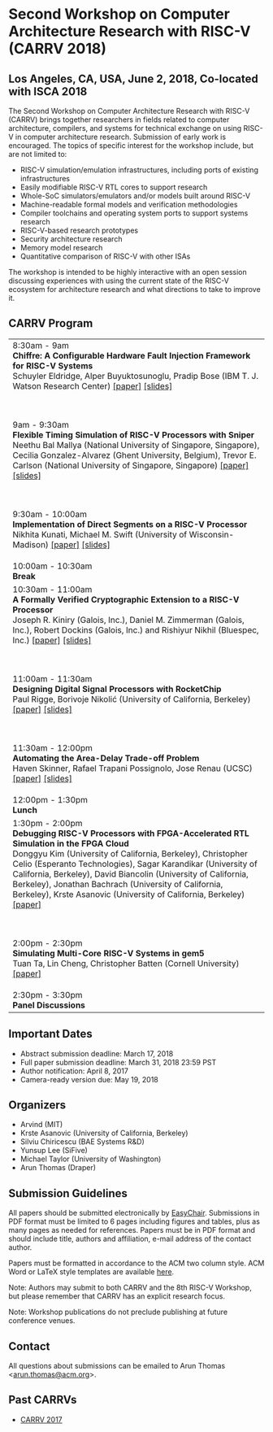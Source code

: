 # Second Workshop on Computer Architecture Research with RISC-V (CARRV 2018)

## Los Angeles, CA, USA, June 2, 2018, Co-located with ISCA 2018

The Second Workshop on Computer Architecture Research with RISC-V
(CARRV) brings together researchers in fields related to computer
architecture, compilers, and systems for technical exchange on using
RISC-V in computer architecture research.  Submission of early work is
encouraged. The topics of specific interest for the workshop include,
but are not limited to:

* RISC-V simulation/emulation infrastructures, including ports of
  existing infrastructures
* Easily modifiable RISC-V RTL cores to support research
* Whole-SoC simulators/emulators and/or models built around RISC-V
* Machine-readable formal models and verification methodologies
* Compiler toolchains and operating system ports to support systems research
* RISC-V-based research prototypes
* Security architecture research
* Memory model research
* Quantitative comparison of RISC-V with other ISAs

The workshop is intended to be highly interactive with an open session
discussing experiences with using the current state of the RISC-V
ecosystem for architecture research and what directions to take to
improve it.


## CARRV Program

<table>
<tbody>

<tr>
<td>
8:30am - 9am<br>
<b>Chiffre: A Configurable Hardware Fault Injection Framework for RISC-V Systems</b><br>
Schuyler Eldridge, Alper Buyuktosunoglu, Pradip Bose (IBM T. J. Watson Research Center)
 <a href="2018/papers/CARRV\_2018\_paper\_2.pdf">[paper]</a>
 <a href="2018/slides/CARRV\_2018\_slides\_2.pdf">[slides]</a>

<br><br>
9am - 9:30am<br>
<b>Flexible Timing Simulation of RISC-V Processors with Sniper</b><br>
Neethu Bal Mallya (National University of Singapore, Singapore), Cecilia Gonzalez-Alvarez
(Ghent University, Belgium), Trevor E. Carlson (National University of Singapore, Singapore)
 <a href="2018/papers/CARRV_2018_paper_7.pdf">[paper]</a>
 <a href="2018/slides/CARRV_2018_slides_7.pdf">[slides]</a>

<br><br>
9:30am - 10:00am<br>
<b>Implementation of Direct Segments on a RISC-V Processor</b><br>
Nikhita Kunati, Michael M. Swift (University of Wisconsin-Madison)
 <a href="2018/papers/CARRV_2018_paper_4.pdf">[paper]</a>
 <a href="2018/slides/CARRV_2018_slides_4.pdf">[slides]</a>
</td>
</tr>

<tr>
<td>
10:00am - 10:30am<br>
<b>Break</b>
</td>
</tr>

<tr>
<td>
10:30am - 11:00am<br>
<b>A Formally Verified Cryptographic Extension to a RISC-V
Processor</b>
<br>
Joseph R. Kiniry (Galois, Inc.), Daniel M. Zimmerman (Galois, Inc.),
Robert Dockins (Galois, Inc.) and Rishiyur Nikhil (Bluespec, Inc.)
<a href="2018/papers/CARRV_2018_paper_5.pdf">[paper]</a>
<a href="2018/slides/CARRV_2018_slides_5.pdf">[slides]</a>


<br><br>
11:00am - 11:30am<br>
<b>Designing Digital Signal Processors with RocketChip </b><br>
Paul Rigge, Borivoje Nikolić (University of California, Berkeley)
 <a href="2018/papers/CARRV_2018_paper_12.pdf">[paper]</a>
 <a href="2018/slides/CARRV_2018_slides_12.pdf">[slides]</a>

<br><br>
11:30am - 12:00pm<br>
<b>Automating the Area-Delay Trade-off Problem</b><br>
Haven Skinner, Rafael Trapani Possignolo, Jose Renau (UCSC)
 <a href="2018/papers/CARRV_2018_paper_6.pdf ">[paper]</a>
 <a href="2018/slides/CARRV_2018_slides_6.pdf ">[slides]</a>
 
</td>
</tr>

<tr>
<td>
12:00pm - 1:30pm<br>
<b>Lunch</b>
</td>
</tr>

<tr>
<td>
1:30pm - 2:00pm<br>
<b>Debugging RISC-V Processors with FPGA-Accelerated RTL
Simulation in the FPGA Cloud</b><br>
Donggyu Kim (University of California, Berkeley), 
Christopher Celio (Esperanto Technologies), 
Sagar Karandikar (University of California, Berkeley), David Biancolin
(University of California, Berkeley),
Jonathan Bachrach (University of California, Berkeley), Krste Asanovic
(University of California, Berkeley)
 <a href="2018/papers/CARRV_2018_paper_10.pdf">[paper]</a>

<br><br>
2:00pm - 2:30pm<br>
<b>Simulating Multi-Core RISC-V Systems in gem5</b><br>
Tuan Ta, Lin Cheng, Christopher Batten (Cornell University)
 <a href="2018/papers/CARRV_2018_paper_3.pdf">[paper]</a>
</td>
</tr>

<tr>
<td>
2:30pm - 3:30pm<br>
<b>Panel Discussions</b>
</td>
</tr>

</tbody>
</table>


## Important Dates

* Abstract submission deadline: March 17, 2018
* Full paper submission deadline: March 31, 2018 23:59 PST
* Author notification: April 8, 2017
* Camera-ready version due: May 19, 2018

## Organizers

* Arvind (MIT)
* Krste Asanovic (University of California, Berkeley)
* Silviu Chiricescu (BAE Systems R&D)
* Yunsup Lee (SiFive)
* Michael Taylor (University of Washington)
* Arun Thomas (Draper)

## Submission Guidelines

All papers should be submitted electronically by
[EasyChair](https://easychair.org/conferences/?conf=carrv2018). Submissions
in PDF format must be limited to 6 pages including figures and tables,
plus as many pages as needed for references. Papers must be in PDF
format and should include title, authors and affiliation, e-mail
address of the contact author.

Papers must be formatted in accordance to the ACM two column
style. ACM Word or LaTeX style templates are available
[here](http://www.acm.org/publications/proceedings-template).

Note: Authors may submit to both CARRV and the 8th RISC-V Workshop,
but please remember that CARRV has an explicit research focus.

Note: Workshop publications do not preclude publishing at future
conference venues.

## Contact

All questions about submissions can be emailed to Arun Thomas
<<arun.thomas@acm.org>>.

## Past CARRVs

* [CARRV 2017](https://carrv.github.io/2017/)
